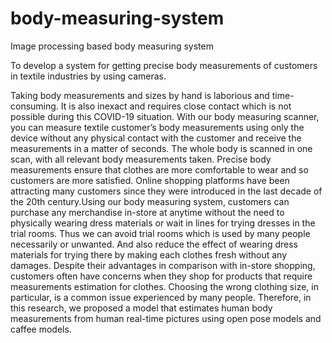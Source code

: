 # body-measuring-system
Image processing based body measuring system

To develop a system for getting precise body measurements of customers in textile industries by using cameras.


Taking body measurements and sizes by hand is laborious and time-consuming. It is
also inexact and requires close contact which is not possible during this COVID-19
situation. With our body measuring scanner, you can measure textile customer’s body
measurements using only the device without any physical contact with the customer
and receive the measurements in a matter of seconds. The whole body is scanned
in one scan, with all relevant body measurements taken. Precise body measurements
ensure that clothes are more comfortable to wear and so customers are more satisfied. Online shopping platforms have been attracting many customers since they
were introduced in the last decade of the 20th century.Using our body measuring system, customers can purchase any merchandise in-store at anytime without the need
to physically wearing dress materials or wait in lines for trying dresses in the trial
rooms. Thus we can avoid trial rooms which is used by many people necessarily or
unwanted. And also reduce the effect of wearing dress materials for trying there by
making each clothes fresh without any damages. Despite their advantages in comparison with in-store shopping, customers often have concerns when they shop for products that require measurements estimation for clothes. Choosing the wrong clothing
size, in particular, is a common issue experienced by many people. Therefore, in
this research, we proposed a model that estimates human body measurements from
human real-time pictures using open pose models and caffee models.
